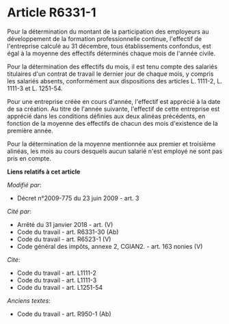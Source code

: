 # Article R6331-1

Pour la détermination du montant de la participation des employeurs au développement de la formation professionnelle
continue, l'effectif de l'entreprise calculé au 31 décembre, tous établissements confondus, est égal à la moyenne des
effectifs déterminés chaque mois de l'année civile. 

Pour la détermination des effectifs du mois, il est tenu compte des salariés titulaires d'un contrat de travail le dernier
jour de chaque mois, y compris les salariés absents, conformément aux dispositions des articles L. 1111-2, L. 1111-3 et L.
1251-54. 

Pour une entreprise créée en cours d'année, l'effectif est apprécié à la date de sa création. Au titre de l'année suivante,
l'effectif de cette entreprise est apprécié dans les conditions définies aux deux alinéas précédents, en fonction de la
moyenne des effectifs de chacun des mois d'existence de la première année. 

Pour la détermination de la moyenne mentionnée aux premier et troisième alinéas, les mois au cours desquels aucun salarié
n'est employé ne sont pas pris en compte.

**Liens relatifs à cet article**

_Modifié par_:

  - Décret n°2009-775 du 23 juin 2009 - art. 3

_Cité par_:

  - Arrêté du 31 janvier 2018 - art. (V)
  - Code du travail - art. R6331-30 (Ab)
  - Code du travail - art. R6523-1 (V)
  - Code général des impôts, annexe 2, CGIAN2. - art. 163 nonies (V)

_Cite_:

  - Code du travail - art. L1111-2
  - Code du travail - art. L1111-3
  - Code du travail - art. L1251-54

_Anciens textes_:

  - Code du travail - art. R950-1 (Ab)
